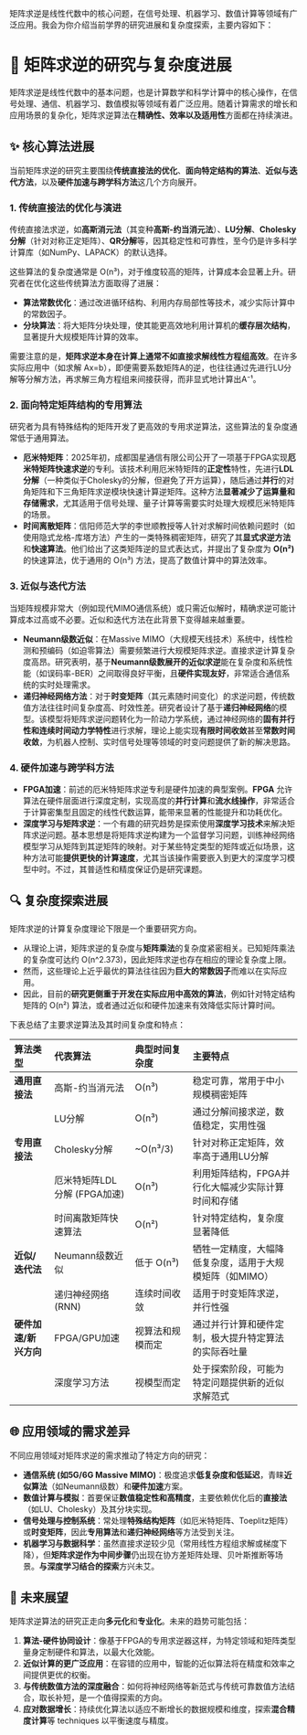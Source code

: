 <!-- Now work and live in Hoofddorp, AMS, Netherlands. 
- Language: English, Chinese(Mandarin and Henan dialect), Dutch(Learning), and German(Learned for 1 year). 

It seems that it's not easy  -->

矩阵求逆是线性代数中的核心问题，在信号处理、机器学习、数值计算等领域有广泛应用。我会为你介绍当前学界的研究进展和复杂度探索，主要内容如下：

# 🧮 矩阵求逆的研究与复杂度进展

矩阵求逆是线性代数中的基本问题，也是计算数学和科学计算中的核心操作，在信号处理、通信、机器学习、数值模拟等领域有着广泛应用。随着计算需求的增长和应用场景的复杂化，矩阵求逆算法在**精确性、效率以及适用性**方面都在持续演进。

## ✨ 核心算法进展

当前矩阵求逆的研究主要围绕**传统直接法的优化**、**面向特定结构的算法**、**近似与迭代方法**，以及**硬件加速与跨学科方法**这几个方向展开。

### 1. 传统直接法的优化与演进

传统直接法求逆，如**高斯消元法**（其变种**高斯-约当消元法**）、**LU分解**、**Cholesky分解**（针对对称正定矩阵）、**QR分解**等，因其稳定性和可靠性，至今仍是许多科学计算库（如NumPy、LAPACK）的默认选择。

这些算法的复杂度通常是 O(n³)，对于维度较高的矩阵，计算成本会显著上升。研究者在优化这些传统算法方面取得了进展：
*   **算法常数优化**：通过改进循环结构、利用内存局部性等技术，减少实际计算中的常数因子。
*   **分块算法**：将大矩阵分块处理，使其能更高效地利用计算机的**缓存层次结构**，显著提升大规模矩阵计算的效率。

需要注意的是，**矩阵求逆本身在计算上通常不如直接求解线性方程组高效**。在许多实际应用中（如求解 Ax=b），即便需要系数矩阵A的逆，也往往通过先进行LU分解等分解方法，再求解三角方程组来间接获得，而非显式地计算出A⁻¹。

### 2. 面向特定矩阵结构的专用算法

研究者为具有特殊结构的矩阵开发了更高效的专用求逆算法，这些算法的复杂度通常低于通用算法。

- **厄米特矩阵**：2025年初，成都国星通信有限公司公开了一项基于FPGA实现**厄米特矩阵快速求逆**的专利。该技术利用厄米特矩阵的**正定性**特性，先进行**LDL分解**（一种类似于Cholesky的分解，但避免了开方运算），随后通过**并行**的对角矩阵和下三角矩阵求逆模块快速计算逆矩阵。这种方法**显著减少了运算量和存储需求**，尤其适用于信号处理、量子计算等需要实时处理大规模厄米特矩阵的场景。
- **时间离散矩阵**：信阳师范大学的李世顺教授等人针对求解时间依赖问题时（如使用隐式龙格-库塔方法）产生的一类特殊稠密矩阵，研究了其**显式求逆方法**和**快速算法**。他们给出了这类矩阵逆的显式表达式，并提出了复杂度为 **O(n²)** 的快速算法，优于通用的 O(n³) 方法，提高了数值计算中的算法效率。

### 3. 近似与迭代方法

当矩阵规模非常大（例如现代MIMO通信系统）或只需近似解时，精确求逆可能计算成本过高或不必要。近似和迭代方法在此背景下变得越来越重要。

- **Neumann级数近似**：在Massive MIMO（大规模天线技术）系统中，线性检测和预编码（如迫零算法）需要频繁进行大规模矩阵求逆。直接求逆计算复杂度高昂。研究表明，基于**Neumann级数展开的近似求逆**能在复杂度和系统性能（如误码率-BER）之间取得良好平衡，且**硬件实现友好**，非常适合通信系统的实时处理需求。
- **递归神经网络方法**：对于**时变矩阵**（其元素随时间变化）的求逆问题，传统数值方法往往时间复杂度高、时效性差。研究者设计了基于**递归神经网络**的模型。该模型将矩阵求逆问题转化为一阶动力学系统，通过神经网络的**固有并行性和连续时间动力学特性**进行求解，理论上能实现**有限时间收敛**甚至**常数时间收敛**，为机器人控制、实时信号处理等领域的时变问题提供了新的解决思路。

### 4. 硬件加速与跨学科方法

- **FPGA加速**：前述的厄米特矩阵求逆专利是硬件加速的典型案例。**FPGA** 允许算法在硬件层面进行深度定制，实现高度的**并行计算**和**流水线操作**，非常适合于计算密集型且固定的线性代数运算，能带来显著的性能提升和功耗优化。
- **深度学习与矩阵求逆**：一个有趣的研究趋势是探索使用**深度学习技术**来解决矩阵求逆问题。基本思想是将矩阵求逆构建为一个监督学习问题，训练神经网络模型学习从矩阵到其逆矩阵的映射。对于某些特定类型的矩阵或近似场景，这种方法可能**提供更快的计算速度**，尤其当该操作需要嵌入到更大的深度学习模型中时。不过，其普适性和精度保证仍是研究课题。

## 🔍 复杂度探索进展

矩阵求逆的计算复杂度理论下限是一个重要研究方向。
*   从理论上讲，矩阵求逆的复杂度与**矩阵乘法**的复杂度紧密相关。已知矩阵乘法的复杂度可达约 O(n^2.373)，因此矩阵求逆也存在相应的理论复杂度上限。
*   然而，这些理论上近乎最优的算法往往因为**巨大的常数因子**而难以在实际应用。
*   因此，目前的**研究更侧重于开发在实际应用中高效的算法**，例如针对特定结构矩阵的 O(n²) 算法，或者通过近似和硬件加速来有效降低实际计算时间。

下表总结了主要求逆算法及其时间复杂度和特点：

| 算法类型             | 代表算法                     | 典型时间复杂度 | 主要特点                                                                                              |
| :------------------- | :--------------------------- | :------------- | :---------------------------------------------------------------------------------------------------- |
| **通用直接法**       | 高斯-约当消元法              | O(n³)          | 稳定可靠，常用于中小规模稠密矩阵                                                                        |
|                      | LU分解                       | O(n³)          | 通过分解间接求逆，数值稳定，实用性强                                                                    |
| **专用直接法**       | Cholesky分解                 | ~O(n³/3)       | 针对对称正定矩阵，效率高于通用LU分解                                                                     |
|                      | 厄米特矩阵LDL分解 (FPGA加速) | O(n³)          | 利用矩阵结构，FPGA并行化大幅减少实际计算时间和存储                                          |
|                      | 时间离散矩阵快速算法         | O(n²)          | 针对特定结构，复杂度显著降低                                                                |
| **近似/迭代法**      | Neumann级数近似              | 低于 O(n³)     | 牺牲一定精度，大幅降低复杂度，适用于大规模矩阵（如MIMO）                                   |
|                      | 递归神经网络 (RNN)           | 连续时间收敛     | 适用于时变矩阵求逆，并行性强                                                               |
| **硬件加速/新兴方向** | FPGA/GPU加速                 | 视算法和规模而定 | 通过并行计算和硬件定制，极大提升特定算法的实际吞吐量                                                      |
|                      | 深度学习方法                 | 视模型而定       | 处于探索阶段，可能为特定问题提供新的近似求解范式                                            |

## 🌐 应用领域的需求差异

不同应用领域对矩阵求逆的需求推动了特定方向的研究：
*   **通信系统 (如5G/6G Massive MIMO)**：极度追求**低复杂度和低延迟**，青睐**近似算法**（如Neumann级数）和**硬件加速**方案。
*   **数值计算与模拟**：首要保证**数值稳定性和高精度**，主要依赖优化后的**直接法**（如LU、Cholesky）及其分块实现。
*   **信号处理与控制系统**：常处理**特殊结构矩阵**（如厄米特矩阵、Toeplitz矩阵）或**时变矩阵**，因此**专用算法**和**递归神经网络**等方法受到关注。
*   **机器学习与数据科学**：虽然直接求逆较少见（常用线性方程组求解或梯度下降），但**矩阵求逆作为中间步骤**仍出现在协方差矩阵处理、贝叶斯推断等场景。**与深度学习结合的探索**方兴未艾。

## 💎 未来展望

矩阵求逆算法的研究正走向**多元化**和**专业化**。未来的趋势可能包括：
1.  **算法-硬件协同设计**：像基于FPGA的专用求逆器这样，为特定领域和矩阵类型量身定制硬件和算法，以最大化效能。
2.  **近似计算的更广泛应用**：在容错的应用中，智能的近似算法将在精度和效率之间提供更优的权衡。
3.  **与传统数值方法的深度融合**：如何将神经网络等新范式与传统可靠数值方法结合，取长补短，是一个值得探索的方向。
4.  **应对数据增长**：持续优化算法以适应不断增长的数据规模和维度，探索**混合精度计算**等 techniques 以平衡速度与精度。
